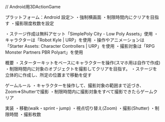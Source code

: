 // Android用3DActionGame

プラットフォーム：Android
設定＞
・強制横画面
・制限時間内にクリアを目指す
・撮影限度枚数を設定

・ステージ作成は無料アセット「SimplePoly City - Low Poly Assets」使用
・キャラクターは「Robot Kyle | URP」を使用
・操作やアニメーションは「Starter Assets: Character Controllers | URP」を使用
・撮影対象は「RPG Monster Partners PBR Polyart」を使用

概要
・スターターキットをベースにキャラクターを操作(スマホ用は自作で作成)
・制限時間内に対象のオブジェクトを撮影してクリアを目指す。
・ステージを立体的に作成し、所定の位置まで移動を促す

ゲームルール
・キャラクターを操作して、撮影対象の範囲まで近づき、Zoom⇒Shutterで撮影
・制限時間内に撮影対象をすべて撮影できたらゲームクリア

実装
・移動(walk・sprint・jump)
・視点切り替え(Zoom)
・撮影(Shutter)
・制限時間
・撮影枚数
